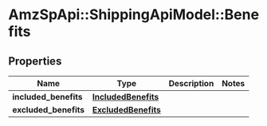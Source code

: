 # AmzSpApi::ShippingApiModel::Benefits

## Properties
Name | Type | Description | Notes
------------ | ------------- | ------------- | -------------
**included_benefits** | [**IncludedBenefits**](IncludedBenefits.md) |  | 
**excluded_benefits** | [**ExcludedBenefits**](ExcludedBenefits.md) |  | 

